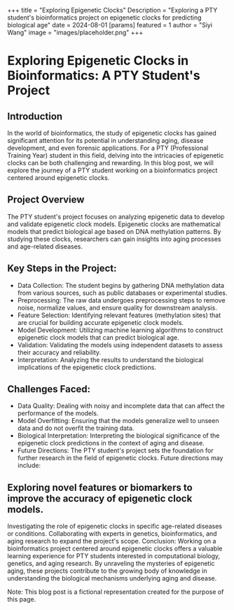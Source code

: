 +++
title = "Exploring Epigenetic Clocks"
Description = "Exploring a PTY student's bioinformatics project on epigenetic clocks for predicting biological age"
date = 2024-08-01
[params]
    featured = 1
    author = "Siyi Wang"
    image = "images/placeholder.png"
+++

# Exploring Epigenetic Clocks in Bioinformatics: A PTY Student's Project

## Introduction

In the world of bioinformatics, the study of epigenetic clocks has gained
significant attention for its potential in understanding aging, disease
development, and even forensic applications. For a PTY (Professional Training
Year) student in this field, delving into the intricacies of epigenetic clocks
can be both challenging and rewarding. In this blog post, we will explore the
journey of a PTY student working on a bioinformatics project centered around
epigenetic clocks.

## Project Overview

The PTY student's project focuses on analyzing epigenetic data to develop and
validate epigenetic clock models. Epigenetic clocks are mathematical models
that predict biological age based on DNA methylation patterns. By studying
these clocks, researchers can gain insights into aging processes and
age-related diseases.

## Key Steps in the Project:

- Data Collection: The student begins by gathering DNA methylation data from
  various sources, such as public databases or experimental studies.
- Preprocessing: The raw data undergoes preprocessing steps to remove noise,
  normalize values, and ensure quality for downstream analysis.
- Feature Selection: Identifying relevant features (methylation sites) that are
  crucial for building accurate epigenetic clock models.
- Model Development: Utilizing machine learning algorithms to construct
  epigenetic clock models that can predict biological age.
- Validation: Validating the models using independent datasets to assess their
  accuracy and reliability.
- Interpretation: Analyzing the results to understand the biological
  implications of the epigenetic clock predictions.

## Challenges Faced:

- Data Quality: Dealing with noisy and incomplete data that can affect the
  performance of the models.
- Model Overfitting: Ensuring that the models generalize well to unseen data
  and do not overfit the training data.
- Biological Interpretation: Interpreting the biological significance of the
  epigenetic clock predictions in the context of aging and disease.
- Future Directions: The PTY student's project sets the foundation for further
  research in the field of epigenetic clocks. Future directions may include:

## Exploring novel features or biomarkers to improve the accuracy of epigenetic clock models.
Investigating the role of epigenetic clocks in specific age-related diseases or
conditions. Collaborating with experts in genetics, bioinformatics, and aging
research to expand the project's scope. Conclusion: Working on a bioinformatics
project centered around epigenetic clocks offers a valuable learning experience
for PTY students interested in computational biology, genetics, and aging
research. By unraveling the mysteries of epigenetic aging, these projects
contribute to the growing body of knowledge in understanding the biological
mechanisms underlying aging and disease.

Note: This blog post is a fictional representation created for the purpose of
this page.
